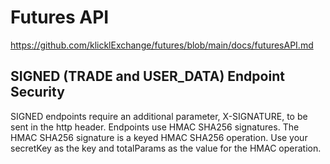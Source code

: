 # Futures API
https://github.com/klicklExchange/futures/blob/main/docs/futuresAPI.md


## SIGNED (TRADE and USER_DATA) Endpoint Security
SIGNED endpoints require an additional parameter, X-SIGNATURE, to be sent in the http header.
Endpoints use HMAC SHA256 signatures. The HMAC SHA256 signature is a keyed HMAC SHA256 operation. Use your secretKey as the key and totalParams as the value for the HMAC operation.
